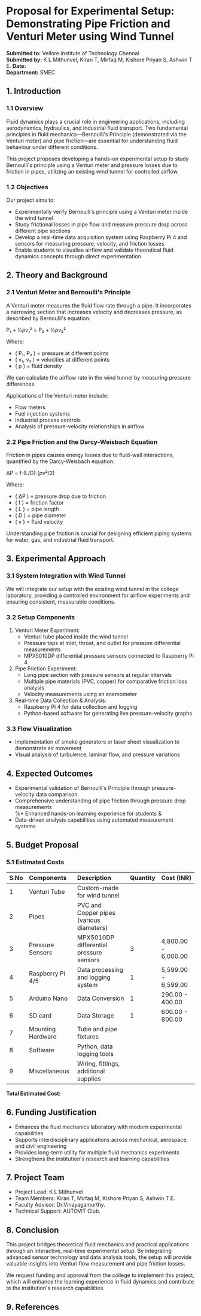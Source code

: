 
# **Proposal for Experimental Setup: Demonstrating Pipe Friction and Venturi Meter using Wind Tunnel**

 **Submitted to:** Vellore Institute of Technology Chennai\
 **Submitted by:**  K L Mithunvel, Kiran T, Mirfaq M, Kishore Priyan S, Ashwin T E.
 **Date:**  
 **Department:** SMEC

## **1\. Introduction**

### **1.1 Overview**

Fluid dynamics plays a crucial role in engineering applications, including aerodynamics, hydraulics, and industrial fluid transport. Two fundamental principles in fluid mechanics—Bernoulli's Principle (demonstrated via the Venturi meter) and pipe friction—are essential for understanding fluid behaviour under different conditions.

This project proposes developing a hands-on experimental setup to study Bernoulli's principle using a Venturi meter and pressure losses due to friction in pipes, utilizing an existing wind tunnel for controlled airflow.

### **1.2 Objectives**

Our project aims to:

* Experimentally verify Bernoulli's principle using a Venturi meter inside the wind tunnel  
* Study frictional losses in pipe flow and measure pressure drop across different pipe sections  
* Develop a real-time data acquisition system using Raspberry Pi 4 and sensors for measuring pressure, velocity, and friction losses  
* Enable students to visualise airflow and validate theoretical fluid dynamics concepts through direct experimentation

## **2\. Theory and Background**

### **2.1 Venturi Meter and Bernoulli's Principle**

A Venturi meter measures the fluid flow rate through a pipe. It incorporates a narrowing section that increases velocity and decreases pressure, as described by Bernoulli's equation:

P₁ + ½ρv₁² = P₂ + ½ρv₂²

Where:

* ( P₁,  P₂ ) \= pressure at different points  
* ( v₁, v₂ ) \= velocities at different points  
* ( ρ ) \= fluid density

We can calculate the airflow rate in the wind tunnel by measuring pressure differences.

Applications of the Venturi meter include:

* Flow meters  
* Fuel injection systems  
* Industrial process controls  
* Analysis of pressure-velocity relationships in airflow

### **2.2 Pipe Friction and the Darcy-Weisbach Equation**

Friction in pipes causes energy losses due to fluid-wall interactions, quantified by the Darcy-Weisbach equation:

ΔP = f⋅(L/D)⋅(ρv²/2)

Where:

* ( ΔP ) \= pressure drop due to friction  
* ( f ) \= friction factor  
* ( L ) \= pipe length  
* ( D ) \= pipe diameter  
* ( v ) \= fluid velocity

Understanding pipe friction is crucial for designing efficient piping systems for water, gas, and industrial fluid transport.

## **3\. Experimental Approach**

### **3.1 System Integration with Wind Tunnel**

We will integrate our setup with the existing wind tunnel in the college laboratory, providing a controlled environment for airflow experiments and ensuring consistent, measurable conditions.

### **3.2 Setup Components**

1. Venturi Meter Experiment:  
   * Venturi tube placed inside the wind tunnel  
   * Pressure taps at inlet, throat, and outlet for pressure differential measurements  
   * MPX5010DP differential pressure sensors connected to Raspberry Pi 4  
2. Pipe Friction Experiment:  
   * Long pipe section with pressure sensors at regular intervals  
   * Multiple pipe materials (PVC, copper) for comparative friction loss analysis  
   * Velocity measurements using an anemometer  
3. Real-time Data Collection & Analysis:  
   * Raspberry Pi 4 for data collection and logging  
   * Python-based software for generating live pressure-velocity graphs

### **3.3 Flow Visualization**

* Implementation of smoke generators or laser sheet visualization to demonstrate air movement  
* Visual analysis of turbulence, laminar flow, and pressure variations

## **4\. Expected Outcomes**

* Experimental validation of Bernoulli's Principle through pressure-velocity data comparison  
* Comprehensive understanding of pipe friction through pressure drop measurements  
%* Enhanced hands-on learning experience for students  &
* Data-driven analysis capabilities using automated measurement systems

## **5\. Budget Proposal**

### **5.1 Estimated Costs**

| S.No | Components | Description | Quantity |Cost (INR)|
| :---- | :---- | :---- | :----| :---- |
| 1 | Venturi Tube | Custom-made for wind tunnel |  |  |
| 2 | Pipes | PVC and Copper pipes (various diameters) |  |         |
| 3 | Pressure Sensors | MPX5010DP differential pressure sensors | 3 | 4,800.00 - 6,000.00 |
| 4 | Raspberry Pi 4/5 | Data processing and logging system | 1 | 5,599.00 - 6,599.00|
| 5 | Arduino Nano | Data Conversion | 1 | 290.00 - 400.00 |
| 6 | SD card | Data Storage | 1 | 600.00 - 800.00 |
| 7 | Mounting Hardware | Tube and pipe fixtures |          ||
| 8 | Software | Python, data logging tools |||
| 9 | Miscellaneous | Wiring, fittings, additional supplies | ||

**Total Estimated Cost:** 

## **6\. Funding Justification**

* Enhances the fluid mechanics laboratory with modern experimental capabilities  
* Supports interdisciplinary applications across mechanical, aerospace, and civil engineering  
* Provides long-term utility for multiple fluid mechanics experiments  
* Strengthens the institution's research and learning capabilities

## **7\. Project Team**

* Project Lead: K L Mithunvel  
* Team Members: Kiran T, Mirfaq M, Kishore Priyan S, Ashwin T E.  
* Faculty Advisor: Dr.Vinayagamurthy.
* Technical Support: AUTOVIT Club.

## **8\. Conclusion**

This project bridges theoretical fluid mechanics and practical applications through an interactive, real-time experimental setup. By integrating advanced sensor technology and data analysis tools, the setup will provide valuable insights into Venturi flow measurement and pipe friction losses.

We request funding and approval from the college to implement this project, which will enhance the learning experience in fluid dynamics and contribute to the institution's research capabilities.

## **9\. References**


